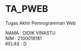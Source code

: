 # TA_PWEB
Tugas Akhir Pemrogramman Web <br>

NAMA  : DIDIK VINASTU <br>
NIM   : 2100018181 <br>
KELAS : D <br>

